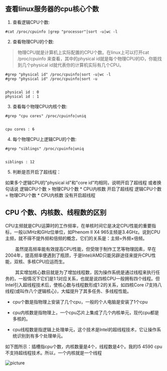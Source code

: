 ## 查看linux服务器的cpu核心个数

1. 查看逻辑CPU个数:

```
#cat /proc/cpuinfo |grep "processor"|sort -u|wc -l
```

2. 查看物理CPU的个数:
> 物理CPU就是计算机上实际配置的CPU个数。在linux上可以打开cat /proc/cpuinfo 来查看，其中的physical id就是每个物理CPU的ID，你能找到几个physical id就代表你的计算机实际有几个CPU。

```
#grep "physical id" /proc/cpuinfo|sort -u|wc -l
#grep "physical id" /proc/cpuinfo|sort -u


physical id : 0
physical id : 1
```

3. 查看每个物理CPU内核个数:
```
#grep "cpu cores" /proc/cpuinfo|uniq


cpu cores : 6
```

4. 每个物理CPU上逻辑CPU的个数:
```
#grep "siblings" /proc/cpuinfo|uniq


siblings : 12
```

5. 判断是否开启了超线程：

如果多个逻辑CPU的"physical id"和"core id"均相同，说明开启了超线程
或者换句话说
逻辑CPU个数 > 物理CPU个数 * CPU内核数 开启了超线程
逻辑CPU个数 = 物理CPU个数 * CPU内核数 没有开启超线程


## CPU 个数、内核数、线程数的区别

CPU主频就是CPU运算时的工作频率，在单核时间它是决定CPU性能的重要指标，一般以MHz和GHz位单位，如Phenom II X4 965主频是3.4GHz。说到CPU主频，就不得不提外频和倍频的概念，它们的关系是：主频=外频×倍频。

        虽然提高频率能有效提高CPU性能，但受限于制作工艺等物理因素，早在2004年，提高频率便遇到了瓶颈，于是Intel/AMD只能另辟途径来提升CPU性能，双核、多核CPU应运而生。

        其实增加核心数目就是为了增加线程数，因为操作系统是通过线程来执行任务的，一般情况下它们是1:1对应关系，也就是说四核CPU一般拥有四个线程。但Intel引入超线程技术后，使核心数与线程数形成1:2的关系，如四核Core i7支持八线程(或叫作八个逻辑核心)，大幅提升了其多任务、多线程性能。


* cpu个数是指物理上安装了几个cpu，一般的个人电脑是安装了1个cpu

* cpu内核数是指物理上，一个cpu芯片上集成了几个内核单元，现代cpu都是多核的。

* cpu线程数是指逻辑上处理单元，这个技术是Intel的超线程技术，它让操作系统识别到有多个处理单元。

如下图所示：插槽指cpu个数，内核数量是4个，线程数是4个。我的I5 4590 cpu不支持超线程技术。所以，一个内核就是一个线程

![picture](https://img-blog.csdnimg.cn/20190706101735606.png?x-oss-process=image/watermark,type_ZmFuZ3poZW5naGVpdGk,shadow_10,text_aHR0cHM6Ly9ibG9nLmNzZG4ubmV0L2FnYW5saWFuZw==,size_16,color_FFFFFF,t_70)
